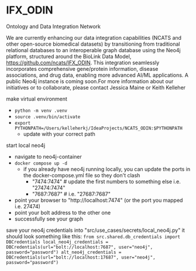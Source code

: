 # IFX_ODIN
Ontology and Data Integration Network

We are currently enhancing our data integration capabilities (NCATS and other open-source biomedical datasets) by transitioning from traditional relational databases to an interoperable graph database using the Neo4j platform, structured around the BioLink Data Model, https://github.com/ncats/IFX_ODIN. This integration seamlessly incorporates comprehensive gene/protein information, disease associations, and drug data, enabling more advanced AI/ML applications. A public Neo4j instance is coming soon.For more information about our initiatives or to collaborate, please contact Jessica Maine or Keith Kelleher


make virtual environment
* `python -m venv .venv`
* `source .venv/bin/activate`
* `export PYTHONPATH=/Users/kelleherkj/IdeaProjects/NCATS_ODIN:$PYTHONPATH`
  * update with your correct path

start local neo4j
* navigate to neo4j-container
* `docker compose up -d`
  * if you already have neo4j running locally, you can update the ports in the docker-compose.yml file so they don't clash 
    * "7474:7474" # update the first numbers to something else i.e. "27474:7474"
    * "7687:7687" # i.e. "27687:7687"
* point your browser to "http://localhost:7474" (or the port you mapped i.e. 27474)
* point your bolt address to the other one
* successfully see your graph

save your neo4j credentials into "src/use_cases/secrets/local_neo4j.py"
it should look something like this:
`from src.shared.db_credentials import DBCredentials
local_neo4j_credentials = DBCredentials(url="bolt://localhost:7687", user="neo4j", password="password")
alt_neo4j_credentials = DBCredentials(url="bolt://localhost:17687", user="neo4j", password="password")`